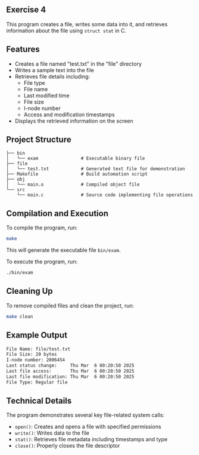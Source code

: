## Exercise 4

This program creates a file, writes some data into it, and retrieves information about the file using `struct stat` in C.

## Features
- Creates a file named "test.txt" in the "file" directory
- Writes a sample text into the file
- Retrieves file details including:
  - File type
  - File name
  - Last modified time
  - File size
  - I-node number
  - Access and modification timestamps
- Displays the retrieved information on the screen

## Project Structure
```
├── bin
│   └── exam                # Executable binary file
├── file
│   └── test.txt            # Generated text file for demonstration
├── Makefile                # Build automation script
├── obj
│   └── main.o              # Compiled object file
└── src
    └── main.c              # Source code implementing file operations
```

## Compilation and Execution
To compile the program, run:
```sh
make
```
This will generate the executable file `bin/exam`.

To execute the program, run:
```sh
./bin/exam
```

## Cleaning Up
To remove compiled files and clean the project, run:
```sh
make clean
```

## Example Output
```sh
File Name: file/test.txt
File Size: 20 bytes
I-node number: 2006454
Last status change:     Thu Mar  6 00:20:50 2025
Last file access:       Thu Mar  6 00:20:50 2025
Last file modification: Thu Mar  6 00:20:50 2025
File Type: Regular file
```

## Technical Details
The program demonstrates several key file-related system calls:
- `open()`: Creates and opens a file with specified permissions
- `write()`: Writes data to the file
- `stat()`: Retrieves file metadata including timestamps and type
- `close()`: Properly closes the file descriptor